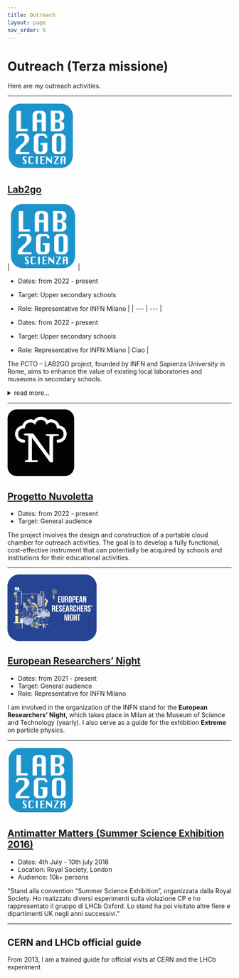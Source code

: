 ```yaml
---
title: Outreach
layout: page
nav_order: 5
---
```

# Outreach (Terza missione)
Here are my outreach activities.


---
<img src="assets/images/lab2go.png" alt="lab2go" style="height:150px; border:0;">

## [Lab2go](https://web.infn.it/lab2go/)

|<img src="assets/images/lab2go.png" alt="lab2go" style="height:150px; border:0;"> | 

- Dates: from 2022 - present
- Target: Upper secondary schools
- Role: Representative for INFN Milano |
| --- | --- |


- Dates: from 2022 - present
- Target: Upper secondary schools
- Role: Representative for INFN Milano
|
Ciao
|


The PCTO – LAB2GO project, founded by INFN and Sapienza University in Rome, aims to enhance the value of existing local laboratories and museums in secondary schools. 
<details>
<summary>read more...</summary>
In Milan, activities are carried out in > 40 high schools in the city (e.g. Liceo Donatelli-Pascal, Piero Bottoni, etc.).
The project targets upper secondary schools nationwide with the following objectives:  
- Enhancing the existing educational heritage in secondary schools.  
- Promoting laboratory-based teaching in schools and sharing best teaching practices through the creation of materials and events open to the school community and/or a broader audience.  
- Training teachers in laboratory-based teaching practices.
The activities take place within the school facilities in collaboration with class teachers and are carried out over multiple afternoon lab sessions throughout the year. This lab work can then serve as input for preparing materials for the final-year state exam.
</details>

---
<img src="assets/images/nuvoletta.png" alt="Nuvoletta" style="height:150px; border:0;">

## [Progetto Nuvoletta](https://nuvoletta.mi.infn.it/)
- Dates: from 2022 - present
- Target: General audience

The project involves the design and construction of a portable cloud chamber for outreach activities. The goal is to develop a fully functional, cost-effective instrument that can potentially be acquired by schools and institutions for their educational activities.

---
<img src="assets/images/europeannight.png" alt="Researchers Night" style="height:150px; border:0;">

## [European Researchers’ Night](https://collisioni.infn.it/evento/linfn-alla-notte-europea-delle-ricercatrici-e-dei-ricercatori-2023/)
- Dates: from 2021 - present
- Target: General audience
- Role: Representative for INFN Milano

I am involved in the organization of the INFN stand for the **European Researchers’ Night**, which takes place in Milan at the Museum of Science and Technology (yearly). I also serve as a guide for the exhibition **Extreme** on particle physics.

---
<img src="assets/images/lab2go.png" alt="lab2go" style="width:150px; border:0;">

## [Antimatter Matters (Summer Science Exhibition 2016)](http://antimatter-matters.org/)
- Dates: 4th July - 10th july 2016
- Location: Royal Society, London
- Audience: 10k+ persons
 
"Stand alla convention “Summer Science Exhibition”, organizzata dalla Royal Society. Ho realizzato diversi esperimenti sulla violazione CP e ho rappresentato il gruppo di LHCb Oxford. Lo stand ha poi visitato altre fiere e dipartimenti UK negli anni successivi."

---

## CERN and LHCb official guide
From 2013, I am a trained guide for official visits at CERN and the LHCb experiment



